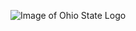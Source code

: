 ![Image of Ohio State Logo](https://www.google.com/search?q=ohio+state+png+logo&tbm=isch&source=iu&ictx=1&fir=vJmt-PNyJXPGYM%253A%252CcXJ5CpybMd6kPM%252C_&usg=AI4_-kQoYGPvwTLT9R1TVgTPT9bUMKyDQA&sa=X&ved=2ahUKEwjbvfrw9YbfAhVOQq0KHfMFBioQ9QEwCXoECAEQFg#imgrc=vJmt-PNyJXPGYM:
)
